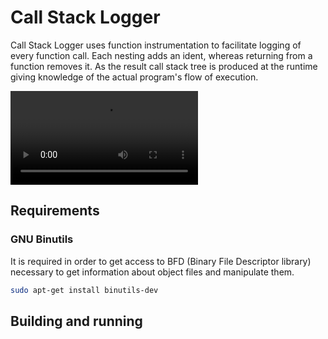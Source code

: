 # Call Stack Logger #

Call Stack Logger uses function instrumentation to facilitate logging of
every function call. Each nesting adds an ident, whereas returning from a
function removes it. As the result call stack tree is produced at the runtime
giving knowledge of the actual program's flow of execution.

![Call Stack logger capture](https://user-images.githubusercontent.com/9121868/113233386-66f94680-929f-11eb-9448-48ad56f215a6.mp4)

## Requirements ##

### GNU Binutils ###

It is required in order to get access to BFD (Binary File Descriptor
library) necessary to get information about object files and manipulate them.

```bash
sudo apt-get install binutils-dev
```

## Building and running ##
